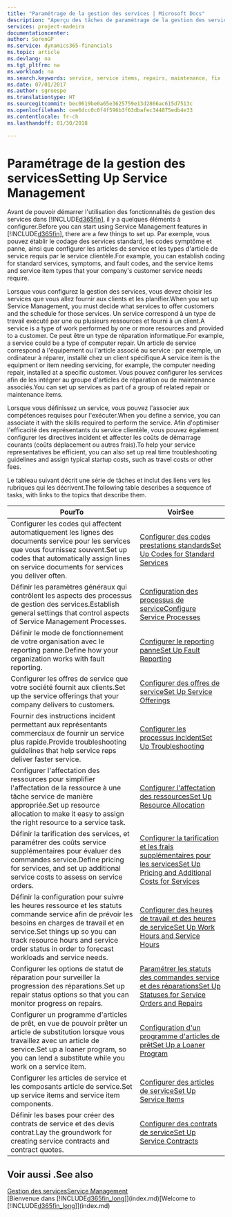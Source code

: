 ```yaml
---
title: "Paramétrage de la gestion des services | Microsoft Docs"
description: "Aperçu des tâches de paramétrage de la gestion des services en fonction de la manière dont vos partenaires gère leurs services."
services: project-madeira
documentationcenter: 
author: SorenGP
ms.service: dynamics365-financials
ms.topic: article
ms.devlang: na
ms.tgt_pltfrm: na
ms.workload: na
ms.search.keywords: service, service items, repairs, maintenance, fix
ms.date: 07/01/2017
ms.author: sgroespe
ms.translationtype: HT
ms.sourcegitcommit: bec0619be0a65e3625759e13d2866ac615d7513c
ms.openlocfilehash: cee6dcc0c0f4f596b3f63dbafec344875edb4e33
ms.contentlocale: fr-ch
ms.lasthandoff: 01/30/2018

---
```


# <a name="setting-up-service-management"></a><span data-ttu-id="72aee-103">Paramétrage de la gestion des services</span><span class="sxs-lookup"><span data-stu-id="72aee-103">Setting Up Service Management</span></span>
<span data-ttu-id="72aee-104">Avant de pouvoir démarrer l'utilisation des fonctionnalités de gestion des services dans [!INCLUDE[d365fin](includes/d365fin_md.md)], il y a quelques éléments à configurer.</span><span class="sxs-lookup"><span data-stu-id="72aee-104">Before you can start using Service Management features in [!INCLUDE[d365fin](includes/d365fin_md.md)], there are a few things to set up.</span></span> <span data-ttu-id="72aee-105">Par exemple, vous pouvez établir le codage des services standard, les codes symptôme et panne, ainsi que configurer les articles de service et les types d'article de service requis par le service clientèle.</span><span class="sxs-lookup"><span data-stu-id="72aee-105">For example, you can establish coding for standard services, symptoms, and fault codes, and the service items and service item types that your company's customer service needs require.</span></span>  

<span data-ttu-id="72aee-106">Lorsque vous configurez la gestion des services, vous devez choisir les services que vous allez fournir aux clients et les planifier.</span><span class="sxs-lookup"><span data-stu-id="72aee-106">When you set up Service Management, you must decide what services to offer customers and the schedule for those services.</span></span> <span data-ttu-id="72aee-107">Un service correspond à un type de travail exécuté par une ou plusieurs ressources et fourni à un client.</span><span class="sxs-lookup"><span data-stu-id="72aee-107">A service is a type of work performed by one or more resources and provided to a customer.</span></span> <span data-ttu-id="72aee-108">Ce peut être un type de réparation informatique.</span><span class="sxs-lookup"><span data-stu-id="72aee-108">For example, a service could be a type of computer repair.</span></span> <span data-ttu-id="72aee-109">Un article de service correspond à l'équipement ou l'article associé au service : par exemple, un ordinateur à réparer, installé chez un client spécifique.</span><span class="sxs-lookup"><span data-stu-id="72aee-109">A service item is the equipment or item needing servicing, for example, the computer needing repair, installed at a specific customer.</span></span> <span data-ttu-id="72aee-110">Vous pouvez configurer les services afin de les intégrer au groupe d'articles de réparation ou de maintenance associés.</span><span class="sxs-lookup"><span data-stu-id="72aee-110">You can set up services as part of a group of related repair or maintenance items.</span></span>  
  
<span data-ttu-id="72aee-111">Lorsque vous définissez un service, vous pouvez l'associer aux compétences requises pour l'exécuter.</span><span class="sxs-lookup"><span data-stu-id="72aee-111">When you define a service, you can associate it with the skills required to perform the service.</span></span> <span data-ttu-id="72aee-112">Afin d'optimiser l'efficacité des représentants du service clientèle, vous pouvez également configurer les directives incident et affecter les coûts de démarrage courants (coûts déplacement ou autres frais).</span><span class="sxs-lookup"><span data-stu-id="72aee-112">To help your service representatives be efficient, you can also set up real time troubleshooting guidelines and assign typical startup costs, such as travel costs or other fees.</span></span>  

<span data-ttu-id="72aee-113">Le tableau suivant décrit une série de tâches et inclut des liens vers les rubriques qui les décrivent.</span><span class="sxs-lookup"><span data-stu-id="72aee-113">The following table describes a sequence of tasks, with links to the topics that describe them.</span></span>  
  
| <span data-ttu-id="72aee-114">Pour</span><span class="sxs-lookup"><span data-stu-id="72aee-114">To</span></span> | <span data-ttu-id="72aee-115">Voir</span><span class="sxs-lookup"><span data-stu-id="72aee-115">See</span></span> |
| --- | --- |
| <span data-ttu-id="72aee-116">Configurer les codes qui affectent automatiquement les lignes des documents service pour les services que vous fournissez souvent.</span><span class="sxs-lookup"><span data-stu-id="72aee-116">Set up codes that automatically assign lines on service documents for services you deliver often.</span></span> |[<span data-ttu-id="72aee-117">Configurer des codes prestations standards</span><span class="sxs-lookup"><span data-stu-id="72aee-117">Set Up Codes for Standard Services</span></span>](service-how-setup-service-coding.md)|
| <span data-ttu-id="72aee-118">Définir les paramètres généraux qui contrôlent les aspects des processus de gestion des services.</span><span class="sxs-lookup"><span data-stu-id="72aee-118">Establish general settings that control aspects of Service Management Processes.</span></span>|[<span data-ttu-id="72aee-119">Configuration des processus de service</span><span class="sxs-lookup"><span data-stu-id="72aee-119">Configure Service Processes</span></span>](service-setup-service-processes.md)|
| <span data-ttu-id="72aee-120">Définir le mode de fonctionnement de votre organisation avec le reporting panne.</span><span class="sxs-lookup"><span data-stu-id="72aee-120">Define how your organization works with fault reporting.</span></span> |[<span data-ttu-id="72aee-121">Configurer le reporting panne</span><span class="sxs-lookup"><span data-stu-id="72aee-121">Set Up Fault Reporting</span></span>](service-how-setup-fault-reporting.md) |
| <span data-ttu-id="72aee-122">Configurer les offres de service que votre société fournit aux clients.</span><span class="sxs-lookup"><span data-stu-id="72aee-122">Set up the service offerings that your company delivers to customers.</span></span>|[<span data-ttu-id="72aee-123">Configurer des offres de service</span><span class="sxs-lookup"><span data-stu-id="72aee-123">Set Up Service Offerings</span></span>](service-how-setup-service-offerings.md)|
| <span data-ttu-id="72aee-124">Fournir des instructions incident permettant aux représentants commerciaux de fournir un service plus rapide.</span><span class="sxs-lookup"><span data-stu-id="72aee-124">Provide troubleshooting guidelines that help service reps deliver faster service.</span></span> |[<span data-ttu-id="72aee-125">Configurer les processus incident</span><span class="sxs-lookup"><span data-stu-id="72aee-125">Set Up Troubleshooting</span></span>](service-how-setup-troubleshooting.md) |
| <span data-ttu-id="72aee-126">Configurer l'affectation des ressources pour simplifier l'affectation de la ressource à une tâche service de manière appropriée.</span><span class="sxs-lookup"><span data-stu-id="72aee-126">Set up resource allocation to make it easy to assign the right resource to a service task.</span></span> |[<span data-ttu-id="72aee-127">Configurer l'affectation des ressources</span><span class="sxs-lookup"><span data-stu-id="72aee-127">Set Up Resource Allocation</span></span>](service-how-setup-resource-allocation.md) |
| <span data-ttu-id="72aee-128">Définir la tarification des services, et paramétrer des coûts service supplémentaires pour évaluer des commandes service.</span><span class="sxs-lookup"><span data-stu-id="72aee-128">Define pricing for services, and set up additional service costs to assess on service orders.</span></span> |[<span data-ttu-id="72aee-129">Configurer la tarification et les frais supplémentaires pour les services</span><span class="sxs-lookup"><span data-stu-id="72aee-129">Set Up Pricing and Additional Costs for Services</span></span>](service-how-setup-service-costs-pricing.md)|
| <span data-ttu-id="72aee-130">Définir la configuration pour suivre les heures ressource et les statuts commande service afin de prévoir les besoins en charges de travail et en service.</span><span class="sxs-lookup"><span data-stu-id="72aee-130">Set things up so you can track resource hours and service order status in order to forecast workloads and service needs.</span></span>|[<span data-ttu-id="72aee-131">Configurer des heures de travail et des heures de service</span><span class="sxs-lookup"><span data-stu-id="72aee-131">Set Up Work Hours and Service Hours</span></span>](service-how-setup-work-service-hours.md)|
| <span data-ttu-id="72aee-132">Configurer les options de statut de réparation pour surveiller la progression des réparations.</span><span class="sxs-lookup"><span data-stu-id="72aee-132">Set up repair status options so that you can monitor progress on repairs.</span></span> | [<span data-ttu-id="72aee-133">Paramétrer les statuts des commandes service et des réparations</span><span class="sxs-lookup"><span data-stu-id="72aee-133">Set Up Statuses for Service Orders and Repairs</span></span>](service-order-repair-status.md)|
| <span data-ttu-id="72aee-134">Configurer un programme d'articles de prêt, en vue de pouvoir prêter un article de substitution lorsque vous travaillez avec un article de service.</span><span class="sxs-lookup"><span data-stu-id="72aee-134">Set up a loaner program, so you can lend a substitute while you work on a service item.</span></span> |[<span data-ttu-id="72aee-135">Configuration d'un programme d'articles de prêt</span><span class="sxs-lookup"><span data-stu-id="72aee-135">Set Up a Loaner Program</span></span>](service-how-setup-loaner-program.md) |
| <span data-ttu-id="72aee-136">Configurer les articles de service et les composants article de service.</span><span class="sxs-lookup"><span data-stu-id="72aee-136">Set up service items and service item components.</span></span> |[<span data-ttu-id="72aee-137">Configurer des articles de service</span><span class="sxs-lookup"><span data-stu-id="72aee-137">Set Up Service Items</span></span>](service-how-setup-service-items.md) |
| <span data-ttu-id="72aee-138">Définir les bases pour créer des contrats de service et des devis contrat.</span><span class="sxs-lookup"><span data-stu-id="72aee-138">Lay the groundwork for creating service contracts and contract quotes.</span></span> |[<span data-ttu-id="72aee-139">Configurer des contrats de service</span><span class="sxs-lookup"><span data-stu-id="72aee-139">Set Up Service Contracts</span></span>](service-how-setup-service-contracts.md) |

## <a name="see-also"></a><span data-ttu-id="72aee-140">Voir aussi .</span><span class="sxs-lookup"><span data-stu-id="72aee-140">See also</span></span>
[<span data-ttu-id="72aee-141">Gestion des services</span><span class="sxs-lookup"><span data-stu-id="72aee-141">Service Management</span></span>](service-service.md)  
<span data-ttu-id="72aee-142">[Bienvenue dans [!INCLUDE[d365fin_long](includes/d365fin_long_md.md)]](index.md)</span><span class="sxs-lookup"><span data-stu-id="72aee-142">[Welcome to [!INCLUDE[d365fin_long](includes/d365fin_long_md.md)]](index.md)</span></span>  

